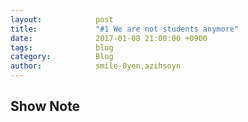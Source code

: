 ```yaml
---
layout:            post
title:             "#1 We are not students anymore"
date:              2017-01-08 21:00:00 +0900
tags:              blog
category:          Blog
author:            smile-0yen,azihsoyn
---
```


## Show Note

